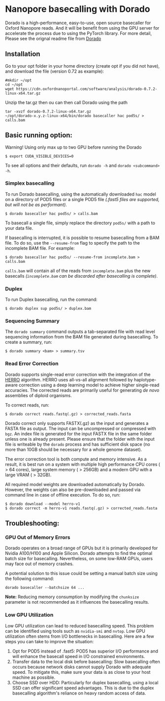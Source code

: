 # Nanopore basecalling with Dorado

Dorado is a high-performance, easy-to-use, open source basecaller for Oxford Nanopore reads. And it will be benefit from using the GPU server for accelerate the process due to using the PyTorch library. For more detail, Please see the orignal readme file from [Dorado](https://github.com/nanoporetech/dorado/blob/release-v0.7/README.md)

## Installation

Go to your opt folder in your home directory (create opt if you did not have), and download the file (version 0.72 as example):

```
#mkdir ~/opt
cd ~/opt
wget https://cdn.oxfordnanoportal.com/software/analysis/dorado-0.7.2-linux-x64.tar.gz
```

Unzip the tar.gz then ou can then call Dorado using the path

```
tar -xvzf dorado-0.7.2-linux-x64.tar.gz
~/opt/dorado-x.y.z-linux-x64/bin/dorado basecaller hac pod5s/ > calls.bam
```

## Basic running option:

Warning! Using only max up to two GPU before running the Dorado

```
$ export CUDA_VISIBLE_DEVICES=0
```

To see all options and their defaults, run `dorado -h` and `dorado <subcommand> -h`.

### Simplex basecalling

To run Dorado basecalling, using the automatically downloaded `hac` model on a directory of POD5 files or a single POD5 file _(.fast5 files are supported, but will not be as performant)_.

```
$ dorado basecaller hac pod5s/ > calls.bam
```

To basecall a single file, simply replace the directory `pod5s/` with a path to your data file.

If basecalling is interrupted, it is possible to resume basecalling from a BAM file. To do so, use the `--resume-from` flag to specify the path to the incomplete BAM file. For example:

```
$ dorado basecaller hac pod5s/ --resume-from incomplete.bam > calls.bam
```

`calls.bam` will contain all of the reads from `incomplete.bam` plus the new basecalls *(`incomplete.bam` can be discarded after basecalling is complete)*.   

### Duplex

To run Duplex basecalling, run the command:

```
$ dorado duplex sup pod5s/ > duplex.bam
```

### Sequencing Summary

The `dorado summary` command outputs a tab-separated file with read level sequencing information from the BAM file generated during basecalling. To create a summary, run:

```
$ dorado summary <bam> > summary.tsv
```

### Read Error Correction

Dorado supports single-read error correction with the integration of the [HERRO](https://github.com/lbcb-sci/herro) algorithm. HERRO uses all-vs-all alignment followed by haplotype-aware correction using a deep learning model to achieve higher single-read accuracies. The corrected reads are primarily useful for generating *de novo* assemblies of diploid organisms.

To correct reads, run:
```
$ dorado correct reads.fastq(.gz) > corrected_reads.fasta
```

Dorado correct only supports FASTX(.gz) as the input and generates a FASTA file as output. The input can be uncompressed or compressed with `bgz`. An index file is generated for the input FASTX file in the same folder unless one is already present. Please ensure that the folder with the input file is writeable by the `dorado` process and has sufficient disk space (no more than 10GB should be necessary for a whole genome dataset).

The error correction tool is both compute and memory intensive. As a result, it is best run on a system with multiple high performance CPU cores ( > 64 cores), large system memory ( > 256GB) and a modern GPU with a large VRAM ( > 32GB).

All required model weights are downloaded automatically by Dorado. However, the weights can also be pre-downloaded and passed via command line in case of offline execution. To do so, run:
```
$ dorado download --model herro-v1
$ dorado correct -m herro-v1 reads.fastq(.gz) > corrected_reads.fasta
```

## Troubleshooting:

### GPU Out of Memory Errors

Dorado operates on a broad range of GPUs but it is primarily developed for Nvidia A100/H100 and Apple Silicon. Dorado attempts to find the optimal batch size for basecalling. Nevertheless, on some low-RAM GPUs, users may face out of memory crashes.

A potential solution to this issue could be setting a manual batch size using the following command:

`dorado basecaller --batchsize 64 ...`

**Note:** Reducing memory consumption by modifying the `chunksize` parameter is not recommended as it influences the basecalling results.

### Low GPU Utilization

Low GPU utilization can lead to reduced basecalling speed. This problem can be identified using tools such as `nvidia-smi` and `nvtop`. Low GPU utilization often stems from I/O bottlenecks in basecalling. Here are a few steps you can take to improve the situation:

1. Opt for POD5 instead of .fast5: POD5 has superior I/O performance and will enhance the basecall speed in I/O constrained environments.
2. Transfer data to the local disk before basecalling: Slow basecalling often occurs because network disks cannot supply Dorado with adequate speed. To mitigate this, make sure your data is as close to your host machine as possible.
3. Choose SSD over HDD: Particularly for duplex basecalling, using a local SSD can offer significant speed advantages. This is due to the duplex basecalling algorithm's reliance on heavy random access of data.

